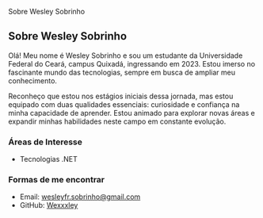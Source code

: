 Sobre Wesley Sobrinho
## Sobre Wesley Sobrinho

Olá! Meu nome é Wesley Sobrinho e sou um estudante da Universidade Federal do Ceará, campus Quixadá, ingressando em 2023. Estou imerso no fascinante mundo das tecnologias, sempre em busca de ampliar meu conhecimento.

Reconheço que estou nos estágios iniciais dessa jornada, mas estou equipado com duas qualidades essenciais: curiosidade e confiança na minha capacidade de aprender. Estou animado para explorar novas áreas e expandir minhas habilidades neste campo em constante evolução.

### Áreas de Interesse
- Tecnologias .NET

### Formas de me encontrar
- Email: [wesleyfr.sobrinho@gmail.com](mailto:wesleyfr.sobrinho@gmail.com)
- GitHub: [Wexxxley](https://github.com/Wexxxley)
